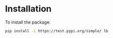 # Installation

To install the package:

```bash
pip install -i https://test.pypi.org/simple/ lb
```

